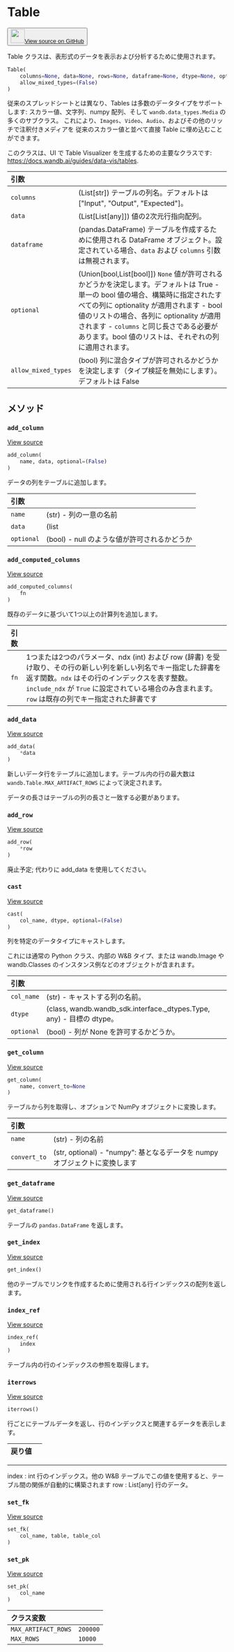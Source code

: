 
# Table

<p><button style={{display: 'flex', alignItems: 'center', backgroundColor: 'white', border: '1px solid #ddd', padding: '10px', borderRadius: '6px', cursor: 'pointer', boxShadow: '0 2px 3px rgba(0,0,0,0.1)', transition: 'all 0.3s'}}><a href='https://www.github.com/wandb/wandb/tree/v0.17.1/wandb/data_types.py#L150-L876' style={{fontSize: '1.2em', display: 'flex', alignItems: 'center'}}><img src='https://github.githubassets.com/images/modules/logos_page/GitHub-Mark.png' height='32px' width='32px' style={{marginRight: '10px'}}/>View source on GitHub</a></button></p>

Table クラスは、表形式のデータを表示および分析するために使用されます。

```python
Table(
    columns=None, data=None, rows=None, dataframe=None, dtype=None, optional=(True),
    allow_mixed_types=(False)
)
```

従来のスプレッドシートとは異なり、Tables は多数のデータタイプをサポートします:
スカラー値、文字列、numpy 配列、そして `wandb.data_types.Media` の多くのサブクラス。
これにより、`Images`、`Video`、`Audio`、およびその他のリッチで注釈付きメディアを
従来のスカラー値と並べて直接 Table に埋め込むことができます。

このクラスは、UI で Table Visualizer を生成するための主要なクラスです: https://docs.wandb.ai/guides/data-vis/tables.

| 引数 |  |
| :--- | :--- |
|  `columns` |  (List[str]) テーブルの列名。デフォルトは ["Input", "Output", "Expected"]。 |
|  `data` |  (List[List[any]]) 値の2次元行指向配列。 |
|  `dataframe` |  (pandas.DataFrame) テーブルを作成するために使用される DataFrame オブジェクト。設定されている場合、`data` および `columns` 引数は無視されます。 |
|  `optional` |  (Union[bool,List[bool]]) `None` 値が許可されるかどうかを決定します。デフォルトは True - 単一の bool 値の場合、構築時に指定されたすべての列に optionality が適用されます - bool 値のリストの場合、各列に optionality が適用されます - `columns` と同じ長さである必要があります。bool 値のリストは、それぞれの列に適用されます。 |
|  `allow_mixed_types` |  (bool) 列に混合タイプが許可されるかどうかを決定します（タイプ検証を無効にします）。デフォルトは False |

## メソッド

### `add_column`

[View source](https://www.github.com/wandb/wandb/tree/v0.17.1/wandb/data_types.py#L764-L803)

```python
add_column(
    name, data, optional=(False)
)
```

データの列をテーブルに追加します。

| 引数 |  |
| :--- | :--- |
|  `name` |  (str) - 列の一意の名前 |
|  `data` |  (list | np.array) - 同種データの列 |
|  `optional` |  (bool) - null のような値が許可されるかどうか |

### `add_computed_columns`

[View source](https://www.github.com/wandb/wandb/tree/v0.17.1/wandb/data_types.py#L854-L876)

```python
add_computed_columns(
    fn
)
```

既存のデータに基づいて1つ以上の計算列を追加します。

| 引数 |  |
| :--- | :--- |
|  `fn` |  1つまたは2つのパラメータ、ndx (int) および row (辞書) を受け取り、その行の新しい列を新しい列名でキー指定した辞書を返す関数。`ndx` はその行のインデックスを表す整数。`include_ndx` が `True` に設定されている場合のみ含まれます。`row` は既存の列でキー指定された辞書です |

### `add_data`

[View source](https://www.github.com/wandb/wandb/tree/v0.17.1/wandb/data_types.py#L390-L423)

```python
add_data(
    *data
)
```

新しいデータ行をテーブルに追加します。テーブル内の行の最大数は `wandb.Table.MAX_ARTIFACT_ROWS` によって決定されます。

データの長さはテーブルの列の長さと一致する必要があります。

### `add_row`

[View source](https://www.github.com/wandb/wandb/tree/v0.17.1/wandb/data_types.py#L385-L388)

```python
add_row(
    *row
)
```

廃止予定; 代わりに add_data を使用してください。

### `cast`

[View source](https://www.github.com/wandb/wandb/tree/v0.17.1/wandb/data_types.py#L282-L338)

```python
cast(
    col_name, dtype, optional=(False)
)
```

列を特定のデータタイプにキャストします。

これには通常の Python クラス、内部の W&B タイプ、または wandb.Image や wandb.Classes のインスタンス例などのオブジェクトが含まれます。

| 引数 |  |
| :--- | :--- |
|  `col_name` |  (str) - キャストする列の名前。 |
|  `dtype` |  (class, wandb.wandb_sdk.interface._dtypes.Type, any) - 目標の dtype。 |
|  `optional` |  (bool) - 列が None を許可するかどうか。 |

### `get_column`

[View source](https://www.github.com/wandb/wandb/tree/v0.17.1/wandb/data_types.py#L805-L828)

```python
get_column(
    name, convert_to=None
)
```

テーブルから列を取得し、オプションで NumPy オブジェクトに変換します。

| 引数 |  |
| :--- | :--- |
|  `name` |  (str) - 列の名前 |
|  `convert_to` |  (str, optional) - "numpy": 基となるデータを numpy オブジェクトに変換します |

### `get_dataframe`

[View source](https://www.github.com/wandb/wandb/tree/v0.17.1/wandb/data_types.py#L839-L845)

```python
get_dataframe()
```

テーブルの `pandas.DataFrame` を返します。

### `get_index`

[View source](https://www.github.com/wandb/wandb/tree/v0.17.1/wandb/data_types.py#L830-L837)

```python
get_index()
```

他のテーブルでリンクを作成するために使用される行インデックスの配列を返します。

### `index_ref`

[View source](https://www.github.com/wandb/wandb/tree/v0.17.1/wandb/data_types.py#L847-L852)

```python
index_ref(
    index
)
```

テーブル内の行のインデックスの参照を取得します。

### `iterrows`

[View source](https://www.github.com/wandb/wandb/tree/v0.17.1/wandb/data_types.py#L641-L655)

```python
iterrows()
```

行ごとにテーブルデータを返し、行のインデックスと関連するデータを表示します。

| 戻り値 |  |
| :--- | :--- |

***

index : int
行のインデックス。他の W&B テーブルでこの値を使用すると、テーブル間の関係が自動的に構築されます
row : List[any]
行のデータ。

### `set_fk`

[View source](https://www.github.com/wandb/wandb/tree/v0.17.1/wandb/data_types.py#L662-L666)

```python
set_fk(
    col_name, table, table_col
)
```

### `set_pk`

[View source](https://www.github.com/wandb/wandb/tree/v0.17.1/wandb/data_types.py#L657-L660)

```python
set_pk(
    col_name
)
```

| クラス変数 |  |
| :--- | :--- |
|  `MAX_ARTIFACT_ROWS`<a id="MAX_ARTIFACT_ROWS"></a> |  `200000` |
|  `MAX_ROWS`<a id="MAX_ROWS"></a> |  `10000` |